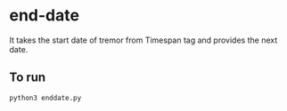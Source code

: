 # end-date

It takes the start date of tremor from Timespan tag and provides the next date.

## To run

`python3 enddate.py`
